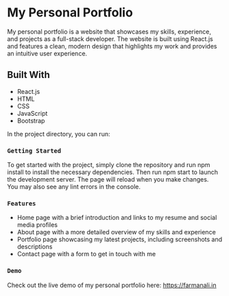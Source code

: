 # My Personal Portfolio

My personal portfolio is a website that showcases my skills, experience, and projects as a full-stack developer. The website is built using React.js and features a clean, modern design that highlights my work and provides an intuitive user experience.

## Built With
* React.js
* HTML
* CSS
* JavaScript
* Bootstrap

In the project directory, you can run:

### `Getting Started`

To get started with the project, simply clone the repository and run npm install to install the necessary dependencies. Then run npm start to launch the development server.
The page will reload when you make changes.\
You may also see any lint errors in the console.

### `Features`

* Home page with a brief introduction and links to my resume and social media profiles
* About page with a more detailed overview of my skills and experience
* Portfolio page showcasing my latest projects, including screenshots and descriptions
* Contact page with a form to get in touch with me
### `Demo`

Check out the live demo of my personal portfolio here: https://farmanali.in